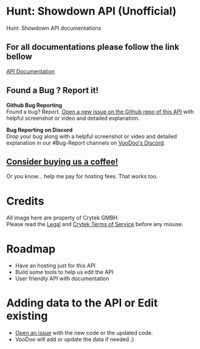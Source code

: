 # Hunt: Showdown API (Unofficial)
Hunt: Showdown API documentations

## For all documentations please follow the link bellow   
[API Documentation](https://dearvoodoo.fr/api/hunt/)

## Found a Bug ? Report it!
**Github Bug Reporting**  
Found a bug? Report. [Open a new issue on the Github repo of this API](https://github.com/dearvoodoo/Hunt-Showdown-API/issues) with helpful screenshot or video and detailed explanation.

**Bug Reporting on Discord**  
Drop your bug along with a helpful screenshot or video and detailed explanation in our #Bug-Report channels on [VooDoo's Discord](https://discord.gg/XeeXPA7).

## [Consider buying us a coffee!](https://ko-fi.com/voodoo_)
Or you know... help me pay for hosting fees. That works too.

# Credits
All image here are property of Crytek GMBH.     
Please read the [Legal](https://www.huntshowdown.com/legal) and [Crytek Terms of Service](https://www.crytek.com/terms) before any misuse.

# Roadmap
* Have an hosting just for this API
* Build some tools to help us edit the API
* User friendly API with documentation

# Adding data to the API or Edit existing
* [Open an issue](https://github.com/dearvoodoo/Hunt-Showdown-API/issues) with the new code or the updated code.
* VooDoo will add or update the data if needed ;)
